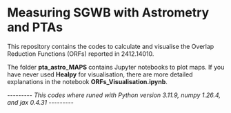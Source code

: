 # Measuring SGWB with Astrometry and PTAs

This repository contains the codes to calculate and visualise the Overlap Reduction Functions (ORFs) reported in 2412.14010.

The folder **pta_astro_MAPS** contains Jupyter notebooks to plot maps. If you have never used **Healpy** for visualisation, there are more detailed explanations in the notebook **ORFs_Visualisation.ipynb**.

--------- *This codes where runed with Python version 3.11.9, numpy 1.26.4, and jax 0.4.31* ---------
